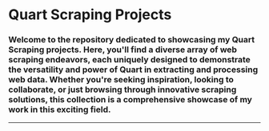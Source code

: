 # Quart Scraping Projects

### Welcome to the repository dedicated to showcasing my Quart Scraping projects. Here, you'll find a diverse array of web scraping endeavors, each uniquely designed to demonstrate the versatility and power of Quart in extracting and processing web data. Whether you're seeking inspiration, looking to collaborate, or just browsing through innovative scraping solutions, this collection is a comprehensive showcase of my work in this exciting field.
---

